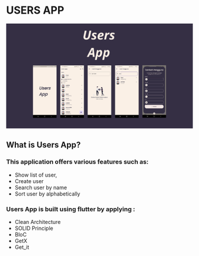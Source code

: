 # USERS APP
![users_app_ss](https://github.com/andiilhamsyahidris/users_app/blob/main/screenshot/banner.png?raw=true "usersapp_ss")
## What is Users App? 

### This application offers various features such as: 
- Show list of user, 
- Create user 
- Search user by name
- Sort user by alphabetically 

### Users App is built using flutter by applying : 
- Clean Architecture
- SOLID Principle 
- BloC
- GetX
- Get_it
  


